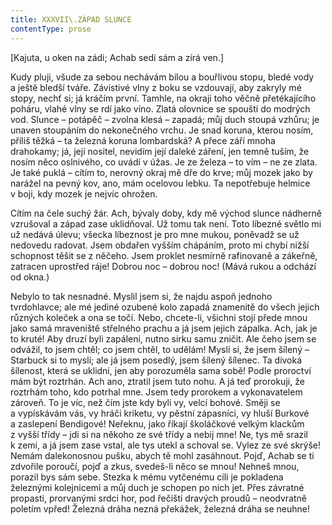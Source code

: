 ```yaml
---
title: XXXVII\.ZÁPAD SLUNCE
contentType: prose
---
```


<section>

\[Kajuta, u oken na zádi; Achab sedí sám a zírá ven.\]

</section>

<section>

Kudy pluji, všude za sebou nechávám bílou a bouřlivou stopu, bledé vody a ještě bledší tváře. Závistivé vlny z boku se vzdouvají, aby zakryly mé stopy, nechť si; já kráčím první. Tamhle, na okraji toho věčně přetékajícího poháru, vlahé vlny se rdí jako víno. Zlatá olovnice se spouští do modrých vod. Slunce – potápěč – zvolna klesá – zapadá; můj duch stoupá vzhůru; je unaven stoupáním do nekonečného vrchu. Je snad koruna, kterou nosím, příliš těžká – ta železná koruna lombardská? A přece září mnoha drahokamy; já, její nositel, nevidím její daleké záření, jen temně tuším, že nosím něco oslnivého, co uvádí v úžas. Je ze železa – to vím – ne ze zlata. Je také puklá – cítím to, nerovný okraj mě dře do krve; můj mozek jako by narážel na pevný kov, ano, mám ocelovou lebku. Ta nepotřebuje helmice v boji, kdy mozek je nejvíc ohrožen.

Cítím na čele suchý žár. Ach, bývaly doby, kdy mě východ slunce nádherně vzrušoval a západ zase uklidňoval. Už tomu tak není. Toto líbezné světlo mi už nedává úlevu; všecka líbeznost je pro mne mukou, poněvadž se už nedovedu radovat. Jsem obdařen vyšším chápáním, proto mi chybí nižší schopnost těšit se z něčeho. Jsem proklet nesmírně rafinovaně a zákeřně, zatracen uprostřed ráje! Dobrou noc – dobrou noc! (Mává rukou a odchází od okna.)

Nebylo to tak nesnadné. Myslil jsem si, že najdu aspoň jednoho tvrdohlavce; ale mé jediné ozubené kolo zapadá znamenitě do všech jejich různých koleček a ona se točí. Nebo, chcete-li, všichni stojí přede mnou jako samá mraveniště střelného prachu a já jsem jejich zápalka. Ach, jak je to kruté! Aby druzí byli zapáleni, nutno sirku samu zničit. Ale čeho jsem se odvážil, to jsem chtěl; co jsem chtěl, to udělám! Myslí si, že jsem šílený – Starbuck si to myslí; ale já jsem posedlý, jsem šílený šílenec. Ta divoká šílenost, která se uklidní, jen aby porozuměla sama sobě! Podle proroctví mám být roztrhán. Ach ano, ztratil jsem tuto nohu. A já teď prorokuji, že roztrhám toho, kdo potrhal mne. Jsem tedy prorokem a vykonavatelem zároveň. To je víc, než čím jste kdy byli vy, velcí bohové. Směji se a vypískávám vás, vy hráči kriketu, vy pěstní zápasníci, vy hluší Burkové a zaslepení Bendigové! Neřeknu, jako říkají školáčkové velkým klackům z vyšší třídy – jdi si na někoho ze své třídy a nebij mne! Ne, tys mě srazil k zemi, a já jsem zase vstal, ale tys utekl a schoval se. Vylez ze své skrýše! Nemám dalekonosnou pušku, abych tě mohl zasáhnout. Pojď, Achab se ti zdvořile poroučí, pojď a zkus, svedeš-li něco se mnou! Nehneš mnou, porazil bys sám sebe. Stezka k mému vytčenému cíli je pokladena železnými kolejnicemi a můj duch je schopen po nich jet. Přes závratné propasti, prorvanými srdci hor, pod řečišti dravých proudů – neodvratně poletím vpřed! Železná dráha nezná překážek, železná dráha se neuhne!

</section>
